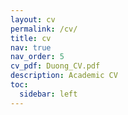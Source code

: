 ```yaml
---
layout: cv
permalink: /cv/
title: cv
nav: true
nav_order: 5
cv_pdf: Duong_CV.pdf
description: Academic CV
toc:
  sidebar: left
---
```

